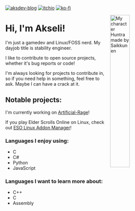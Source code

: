 [![aksdev-blog](https://img.shields.io/badge/blog-akselmo.dev-blue?style=flat-square)](https://akselmo.dev)
[![itchio](https://img.shields.io/badge/itch.io-akselmo-%23FA5C5C?style=flat-square&logo=itch.io)](https://akselmo.itch.io/)
[![ko-fi](https://img.shields.io/badge/ko--fi-donate-%23FF5E5B?style=flat-square&logo=ko-fi)](https://ko-fi.com/L4L57FOPF)

<img src="https://raw.githubusercontent.com/Akselmo/akselmo.github.io/master/assets/images/oc/HuntraLinux.png" alt="My character Huntra made by Saikkunen" width="35%" align="right"/>

# Hi, I'm Akseli! 
I'm just a gamedev and Linux/FOSS nerd. My dayjob title is stability engineer.

I like to contribute to open source projects, whether it's bug reports or code!

I'm always looking for projects to contribute in, so if you need help in something, feel free to ask. Maybe I can have a crack at it.


## Notable projects:

I'm currently working on [Artificial-Rage](https://github.com/Akselmo/Artificial-Rage)!

If you play Elder Scrolls Online on Linux, check out [ESO Linux Addon Manager](https://github.com/Akselmo/ESOLinuxAddonManager)!

### Languages I enjoy using:
- C
- C#
- Python
- JavaScript

### Languages I want to learn more about:
- C++
- C
- Assembly
